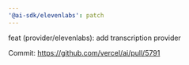 ```yaml
---
'@ai-sdk/elevenlabs': patch
---
```


feat (provider/elevenlabs): add transcription provider

Commit: https://github.com/vercel/ai/pull/5791
